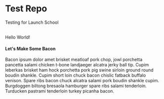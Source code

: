# Test Repo
Testing for Launch School<br><br>

Hello World!

<h4>Let's Make Some Bacon</h4>
Bacon ipsum dolor amet brisket meatloaf pork chop, jowl porchetta pancetta salami chicken t-bone landjaeger alcatra jerky ball tip. Cupim leberkas brisket ham hock porchetta pork pig swine sirloin ground round boudin shankle. Cupim short loin chuck bacon chislic fatback buffalo venison. Spare ribs bacon chuck alcatra salami pork boudin shankle cupim. Burgdoggen biltong bresaola hamburger spare ribs salami tenderloin. Turducken pastrami tenderloin turkey picanha bacon.

